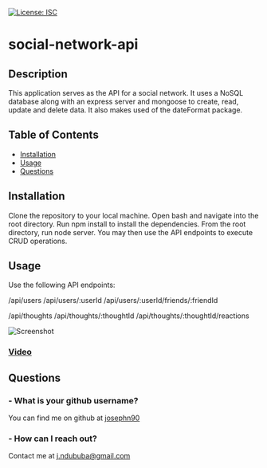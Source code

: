 [![License: ISC](https://img.shields.io/badge/License-ISC-blue.svg)](https://opensource.org/licenses/ISC)
# social-network-api

## Description 

This application serves as the API for a social network. It uses a NoSQL database along with an express server and mongoose to create, read, update and delete data. It also makes used of the dateFormat package.

## Table of Contents

* [Installation](#installation)
* [Usage](#usage)
* [Questions](#questions)

## Installation

Clone the repository to your local machine. Open bash and navigate into the root directory. Run npm install to install the dependencies. From the root directory, run node server. You may then use the API endpoints to execute CRUD operations.

## Usage

Use the following API endpoints:

/api/users
/api/users/:userId
/api/users/:userId/friends/:friendId

/api/thoughts
/api/thoughts/:thoughtId
/api/thoughts/:thoughtId/reactions

![Screenshot]()

### [Video]()

## Questions

### - What is your github username?

You can find me on github at [josephn90](https://github.com/josephn90)

### - How can I reach out?

Contact me at <j.ndububa@gmail.com>